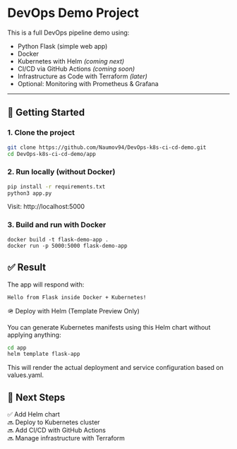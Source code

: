 # DevOps Demo Project

This is a full DevOps pipeline demo using:

- Python Flask (simple web app)
- Docker
- Kubernetes with Helm *(coming next)*
- CI/CD via GitHub Actions *(coming soon)*
- Infrastructure as Code with Terraform *(later)*
- Optional: Monitoring with Prometheus & Grafana

---

## 🚀 Getting Started

### 1. Clone the project

```bash
git clone https://github.com/Naumov94/DevOps-k8s-ci-cd-demo.git
cd DevOps-k8s-ci-cd-demo/app
```

### 2. Run locally (without Docker)

```bash
pip install -r requirements.txt
python3 app.py
```
Visit: http://localhost:5000

### 3. Build and run with Docker

```
docker build -t flask-demo-app .
docker run -p 5000:5000 flask-demo-app
```

## ✅ Result

The app will respond with:

```
Hello from Flask inside Docker + Kubernetes!
```


🪖 Deploy with Helm (Template Preview Only)

You can generate Kubernetes manifests using this Helm chart without applying anything:

```bash
cd app
helm template flask-app
```

This will render the actual deployment and service configuration based on values.yaml.



## 📌 Next Steps

✅ Add Helm chart  
🔜 Deploy to Kubernetes cluster  
🔜 Add CI/CD with GitHub Actions  
🔜 Manage infrastructure with Terraform
